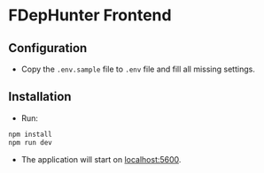 # FDepHunter Frontend

## Configuration

- Copy the `.env.sample` file to `.env` file and fill all missing settings.

## Installation

- Run:
```bash
npm install
npm run dev
```
- The application will start on [localhost:5600](http://localhost:5600/).
